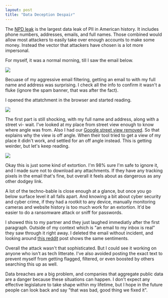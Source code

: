 ```yaml
---
layout: post
title: "Data Deception Despair"
---
```


The [NPD leak](https://www.theverge.com/2024/8/14/24220212/national-public-data-breach-social-security-3-billion) is the largest data leak of PII in American history. It includes phone numbers, addresses, emails, and full names. Those combined would allow most attackers to easily take over enough accounts to make some money. Instead the vector that attackers have chosen is a lot more impersonal.

For myself, it was a normal morning, till I saw the email below.

![]({{site.baseurl}}/assets/2025-03-01-data-deception-despair/email-01.png)

Becuase of my aggressive email filtering, getting an email to with my full name and address was surprising. I check all the info to confirm it wasn't a fluke (ignore the spam banner, that was after the fact).

I opened the attatchment in the browser and started reading.

![]({{site.baseurl}}/assets/2025-03-01-data-deception-despair/page-01.png)

The first part is still shocking, with my full name and address, along with a street vi- wait. I've looked at my place from street view enough to know where angle was from. Also I had our [Google street view removed](https://www.aarp.org/home-family/personal-technology/info-2021/remove-home-from-google-street-view.html). So that explains why the view is off angle. When their tool tried to get a view of my place it didn't work, and settled for an off angle instead. This is getting weirder, but let's keep reading.

![]({{site.baseurl}}/assets/2025-03-01-data-deception-despair/page-02.png)

Okay this is just some kind of extortion. I'm 98% sure I'm safe to ignore it, and I made sure not to download any attachments. If they have any tracking pixels in the email that's fine, but overall it feels about as dangerous as any other dodgey link.

A lot of the techno-bable is close enough at a glance, but once you go below surface level it all falls apart. And knowing a bit about cyber security and cyber crime, if they had a rootkit to any device, manually monitoring cameras and website history is too much work for an extortion. It'd be easier to do a ransomware attack or sniff for passwords.

I showed this to my partner and they just laughed immediatly after the first paragraph. Outside of my context which is "an email to my inbox is real" they saw through it right away. I deleted the email without incident, and looking around [this reddit](https://www.reddit.com/r/techsupport/comments/1ev091l/this_is_what_a_hackerscammer_is_sending_me/) post shows the same sentiments.

Overall the attack wasn't that sophisticated. But I could see it working on anyone who isn't as tech litterate. I've also avoided posting the exact text to prevent myself from getting flagged, filtered, or even boosted by others searching this up as well.

Data breaches are a big problem, and companies that aggregate public data are a danger because these situations can happen. I don't expect any effective legislature to take shape within my lifetime, but I hope in the future people can look back and say "that was bad, good thing we fixed it".